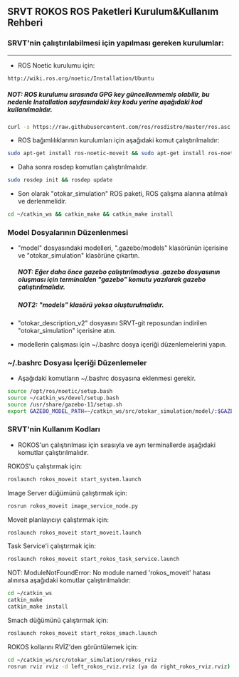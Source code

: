 
## SRVT ROKOS ROS Paketleri Kurulum&Kullanım Rehberi ##

### SRVT'nin çalıştırılabilmesi için yapılması gereken kurulumlar:
------------------------------------------------------------------

- ROS Noetic kurulumu için: 

```bash
http://wiki.ros.org/noetic/Installation/Ubuntu
```
   ##### NOT: ROS kurulumu sırasında GPG key güncellenmemiş olabilir, bu nedenle Installation sayfasındaki key kodu yerine aşağıdaki kod kullanılmalıdır.

```bash
curl -s https://raw.githubusercontent.com/ros/rosdistro/master/ros.asc | sudo apt-key add -
```

- ROS bağımlılıklarının kurulumları için aşağıdaki komut çalıştırılmalıdır:

```bash
sudo apt-get install ros-noetic-moveit && sudo apt-get install ros-noetic-controller-manager && sudo apt-get install ros-noetic-joint-trajectory-controller && sudo apt-get install ros-noetic-rqt-joint-trajectory-controller && sudo apt-get install ros-noetic-effort-controllers
```
- Daha sonra rosdep komutları çalıştırılmalıdır.

```bash
sudo rosdep init && rosdep update
```
- Son olarak "otokar_simulation" ROS paketi, ROS çalışma alanına atılmalı ve derlenmelidir.

```bash
cd ~/catkin_ws && catkin_make && catkin_make install
```

### Model Dosyalarının Düzenlenmesi

- "model" dosyasındaki modelleri, ".gazebo/models" klasörünün içerisine ve "otokar_simulation" klasörüne çıkartın.

  ##### NOT: Eğer daha önce gazebo çalıştırılmadıysa .gazebo dosyasının oluşması için terminalden "gazebo" komutu yazılarak gazebo çalıştırılmalıdır.
  ##### NOT2: "models" klasörü yoksa oluşturulmalıdır.

- "otokar_description_v2" dosyasını SRVT-git reposundan indirilen "otokar_simulation" içerisine atın.

- modellerin çalışması için ~/.bashrc dosya içeriği düzenlemelerini yapın.

### ~/.bashrc Dosyası İçeriği Düzenlemeler ###

- Aşağıdaki komutların ~/.bashrc dosyasına eklenmesi gerekir.

```bash
source /opt/ros/noetic/setup.bash
source ~/catkin_ws/devel/setup.bash
source /usr/share/gazebo-11/setup.sh
export GAZEBO_MODEL_PATH=~/catkin_ws/src/otokar_simulation/model/:$GAZEBO_MODEL_PATH
```

### SRVT'nin Kullanım Kodları
 
- ROKOS'un çalıştırılması için sırasıyla ve ayrı terminallerde aşağıdaki komutlar çalıştırılmalıdır.

ROKOS'u çalıştırmak için:

```bash
roslaunch rokos_moveit start_system.launch
```

Image Server düğümünü çalıştırmak için:

```bash
rosrun rokos_moveit image_service_node.py
```

Moveit planlayıcıyı çalıştırmak için:

```bash
roslaunch rokos_moveit start_moveit.launch
```

Task Service'i çalıştırmak için:

```bash
roslaunch rokos_moveit start_rokos_task_service.launch
```

NOT:  ModuleNotFoundError: No module named 'rokos_moveit' hatası alınırsa aşağıdaki komutlar çalıştırılmalıdır:

```bash
cd ~/catkin_ws
catkin_make
catkin_make install
```

Smach düğümünü çalıştırmak için:

```bash	
roslaunch rokos_moveit start_rokos_smach.launch
```

ROKOS kollarını RVİZ'den görüntülemek için:

```bash	
cd ~/catkin_ws/src/otokar_simulation/rokos_rviz
rosrun rviz rviz -d left_rokos_rviz.rviz (ya da right_rokos_rviz.rviz)
```

